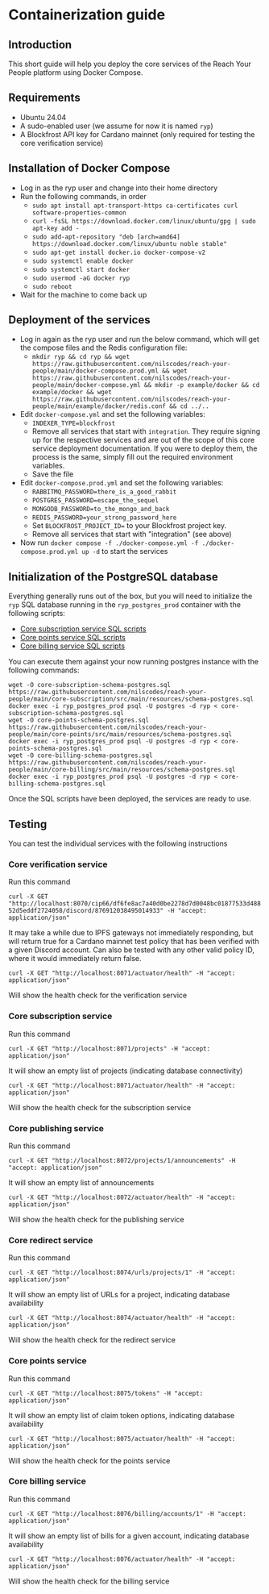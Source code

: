 # Containerization guide

## Introduction

This short guide will help you deploy the core services of the Reach Your People platform using Docker Compose.

## Requirements

- Ubuntu 24.04
- A sudo-enabled user (we assume for now it is named `ryp`)
- A Blockfrost API key for Cardano mainnet (only required for testing the core verification service)

## Installation of Docker Compose

- Log in as the ryp user and change into their home directory
- Run the following commands, in order
  - `sudo apt install apt-transport-https ca-certificates curl software-properties-common`
  - `curl -fsSL https://download.docker.com/linux/ubuntu/gpg | sudo apt-key add -`
  - `sudo add-apt-repository "deb [arch=amd64] https://download.docker.com/linux/ubuntu noble stable"`
  - `sudo apt-get install docker.io docker-compose-v2`
  - `sudo systemctl enable docker`
  - `sudo systemctl start docker`
  - `sudo usermod -aG docker ryp`
  - `sudo reboot`
- Wait for the machine to come back up

## Deployment of the services

- Log in again as the ryp user and run the below command, which will get the compose files and the Redis configuration file:
  - `mkdir ryp && cd ryp && wget https://raw.githubusercontent.com/nilscodes/reach-your-people/main/docker-compose.prod.yml && wget https://raw.githubusercontent.com/nilscodes/reach-your-people/main/docker-compose.yml && mkdir -p example/docker && cd example/docker && wget https://raw.githubusercontent.com/nilscodes/reach-your-people/main/example/docker/redis.conf && cd ../..`
- Edit `docker-compose.yml` and set the following variables:
  - `INDEXER_TYPE=blockfrost`
  - Remove all services that start with `integration`. They require signing up for the respective services and are out of the scope of this core service deployment documentation. If you were to deploy them, the process is the same, simply fill out the required environment variables.
  - Save the file
- Edit `docker-compose.prod.yml` and set the following variables:
  - `RABBITMQ_PASSWORD=there_is_a_good_rabbit`
  - `POSTGRES_PASSWORD=escape_the_sequel`
  - `MONGODB_PASSWORD=to_the_mongo_and_back`
  - `REDIS_PASSWORD=your_strong_password_here`
  - Set `BLOCKFROST_PROJECT_ID=` to your Blockfrost project key.
  - Remove all services that start with "integration" (see above)
- Now run `docker compose -f ./docker-compose.yml -f ./docker-compose.prod.yml up -d` to start the services

## Initialization of the PostgreSQL database

Everything generally runs out of the box, but you will need to initialize the `ryp` SQL database running in the `ryp_postgres_prod` container with the following scripts:

- [Core subscription service SQL scripts](./core-subscription/src/main/resources/schema-postgres.sql)
- [Core points service SQL scripts](./core-points/src/main/resources/schema-postgres.sql)
- [Core billing service SQL scripts](./core-billing/src/main/resources/schema-postgres.sql)

You can execute them against your now running postgres instance with the following commands:

```
wget -O core-subscription-schema-postgres.sql https://raw.githubusercontent.com/nilscodes/reach-your-people/main/core-subscription/src/main/resources/schema-postgres.sql
docker exec -i ryp_postgres_prod psql -U postgres -d ryp < core-subscription-schema-postgres.sql
wget -O core-points-schema-postgres.sql https://raw.githubusercontent.com/nilscodes/reach-your-people/main/core-points/src/main/resources/schema-postgres.sql
docker exec -i ryp_postgres_prod psql -U postgres -d ryp < core-points-schema-postgres.sql
wget -O core-billing-schema-postgres.sql https://raw.githubusercontent.com/nilscodes/reach-your-people/main/core-billing/src/main/resources/schema-postgres.sql
docker exec -i ryp_postgres_prod psql -U postgres -d ryp < core-billing-schema-postgres.sql
```

Once the SQL scripts have been deployed, the services are ready to use.

## Testing

You can test the individual services with the following instructions

### Core verification service

Run this command

`curl -X GET "http://localhost:8070/cip66/df6fe8ac7a40d0be2278d7d0048bc01877533d48852d5eddf2724058/discord/876912038495014933" -H "accept: application/json"`

It may take a while due to IPFS gateways not immediately responding, but will return true for a Cardano mainnet test policy that has been verified with a given Discord account. Can also be tested with any other valid policy ID, where it would immediately return false.

`curl -X GET "http://localhost:8071/actuator/health" -H "accept: application/json"`

Will show the health check for the verification service

### Core subscription service

Run this command

`curl -X GET "http://localhost:8071/projects" -H "accept: application/json"`

It will show an empty list of projects (indicating database connectivity)

`curl -X GET "http://localhost:8071/actuator/health" -H "accept: application/json"`

Will show the health check for the subscription service

### Core publishing service

Run this command

`curl -X GET "http://localhost:8072/projects/1/announcements" -H "accept: application/json"`

It will show an empty list of announcements

`curl -X GET "http://localhost:8072/actuator/health" -H "accept: application/json"`

Will show the health check for the publishing service

### Core redirect service

Run this command

`curl -X GET "http://localhost:8074/urls/projects/1" -H "accept: application/json"`

It will show an empty list of URLs for a project, indicating database availability

`curl -X GET "http://localhost:8074/actuator/health" -H "accept: application/json"`

Will show the health check for the redirect service

### Core points service

Run this command

`curl -X GET "http://localhost:8075/tokens" -H "accept: application/json"`

It will show an empty list of claim token options, indicating database availability

`curl -X GET "http://localhost:8075/actuator/health" -H "accept: application/json"`

Will show the health check for the points service

### Core billing service

Run this command

`curl -X GET "http://localhost:8076/billing/accounts/1" -H "accept: application/json"`

It will show an empty list of bills for a given account, indicating database availability

`curl -X GET "http://localhost:8076/actuator/health" -H "accept: application/json"`

Will show the health check for the billing service


